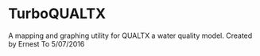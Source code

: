 # TurboQUALTX
A mapping and graphing utility for QUALTX a water quality model.
Created by Ernest To 5/07/2016


